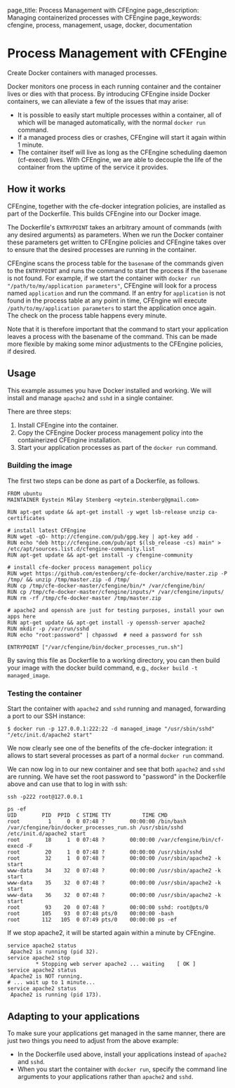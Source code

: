 page_title: Process Management with CFEngine
page_description: Managing containerized processes with CFEngine
page_keywords: cfengine, process, management, usage, docker, documentation

# Process Management with CFEngine

Create Docker containers with managed processes.

Docker monitors one process in each running container and the container
lives or dies with that process. By introducing CFEngine inside Docker
containers, we can alleviate a few of the issues that may arise:

 - It is possible to easily start multiple processes within a
   container, all of which will be managed automatically, with the
   normal `docker run` command.
 - If a managed process dies or crashes, CFEngine will start it again
   within 1 minute.
 - The container itself will live as long as the CFEngine scheduling
   daemon (cf-execd) lives. With CFEngine, we are able to decouple the
   life of the container from the uptime of the service it provides.

## How it works

CFEngine, together with the cfe-docker integration policies, are
installed as part of the Dockerfile. This builds CFEngine into our
Docker image.

The Dockerfile's `ENTRYPOINT` takes an arbitrary
amount of commands (with any desired arguments) as parameters. When we
run the Docker container these parameters get written to CFEngine
policies and CFEngine takes over to ensure that the desired processes
are running in the container.

CFEngine scans the process table for the `basename` of the commands given
to the `ENTRYPOINT` and runs the command to start the process if the `basename`
is not found. For example, if we start the container with
`docker run "/path/to/my/application parameters"`, CFEngine will look for a
process named `application` and run the command. If an entry for `application`
is not found in the process table at any point in time, CFEngine will execute
`/path/to/my/application parameters` to start the application once again. The
check on the process table happens every minute.

Note that it is therefore important that the command to start your
application leaves a process with the basename of the command. This can
be made more flexible by making some minor adjustments to the CFEngine
policies, if desired.

## Usage

This example assumes you have Docker installed and working. We will
install and manage `apache2` and `sshd`
in a single container.

There are three steps:

1. Install CFEngine into the container.
2. Copy the CFEngine Docker process management policy into the
   containerized CFEngine installation.
3. Start your application processes as part of the `docker run` command.

### Building the image

The first two steps can be done as part of a Dockerfile, as follows.

    FROM ubuntu
    MAINTAINER Eystein Måløy Stenberg <eytein.stenberg@gmail.com>

    RUN apt-get update && apt-get install -y wget lsb-release unzip ca-certificates

    # install latest CFEngine
    RUN wget -qO- http://cfengine.com/pub/gpg.key | apt-key add -
    RUN echo "deb http://cfengine.com/pub/apt $(lsb_release -cs) main" > /etc/apt/sources.list.d/cfengine-community.list
    RUN apt-get update && apt-get install -y cfengine-community

    # install cfe-docker process management policy
    RUN wget https://github.com/estenberg/cfe-docker/archive/master.zip -P /tmp/ && unzip /tmp/master.zip -d /tmp/
    RUN cp /tmp/cfe-docker-master/cfengine/bin/* /var/cfengine/bin/
    RUN cp /tmp/cfe-docker-master/cfengine/inputs/* /var/cfengine/inputs/
    RUN rm -rf /tmp/cfe-docker-master /tmp/master.zip

    # apache2 and openssh are just for testing purposes, install your own apps here
    RUN apt-get update && apt-get install -y openssh-server apache2
    RUN mkdir -p /var/run/sshd
    RUN echo "root:password" | chpasswd  # need a password for ssh

    ENTRYPOINT ["/var/cfengine/bin/docker_processes_run.sh"]

By saving this file as Dockerfile to a working directory, you can then build
your image with the docker build command, e.g.,
`docker build -t managed_image`.

### Testing the container

Start the container with `apache2` and `sshd` running and managed, forwarding
a port to our SSH instance:

    $ docker run -p 127.0.0.1:222:22 -d managed_image "/usr/sbin/sshd" "/etc/init.d/apache2 start"

We now clearly see one of the benefits of the cfe-docker integration: it
allows to start several processes as part of a normal `docker run` command.

We can now log in to our new container and see that both `apache2` and `sshd`
are running. We have set the root password to "password" in the Dockerfile
above and can use that to log in with ssh:

    ssh -p222 root@127.0.0.1

    ps -ef
    UID        PID  PPID  C STIME TTY          TIME CMD
    root         1     0  0 07:48 ?        00:00:00 /bin/bash /var/cfengine/bin/docker_processes_run.sh /usr/sbin/sshd /etc/init.d/apache2 start
    root        18     1  0 07:48 ?        00:00:00 /var/cfengine/bin/cf-execd -F
    root        20     1  0 07:48 ?        00:00:00 /usr/sbin/sshd
    root        32     1  0 07:48 ?        00:00:00 /usr/sbin/apache2 -k start
    www-data    34    32  0 07:48 ?        00:00:00 /usr/sbin/apache2 -k start
    www-data    35    32  0 07:48 ?        00:00:00 /usr/sbin/apache2 -k start
    www-data    36    32  0 07:48 ?        00:00:00 /usr/sbin/apache2 -k start
    root        93    20  0 07:48 ?        00:00:00 sshd: root@pts/0
    root       105    93  0 07:48 pts/0    00:00:00 -bash
    root       112   105  0 07:49 pts/0    00:00:00 ps -ef

If we stop apache2, it will be started again within a minute by
CFEngine.

    service apache2 status
     Apache2 is running (pid 32).
    service apache2 stop
             * Stopping web server apache2 ... waiting    [ OK ]
    service apache2 status
     Apache2 is NOT running.
    # ... wait up to 1 minute...
    service apache2 status
     Apache2 is running (pid 173).

## Adapting to your applications

To make sure your applications get managed in the same manner, there are
just two things you need to adjust from the above example:

 - In the Dockerfile used above, install your applications instead of
   `apache2` and `sshd`.
 - When you start the container with `docker run`,
   specify the command line arguments to your applications rather than
   `apache2` and `sshd`.
